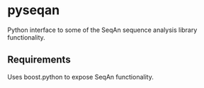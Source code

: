pyseqan
=======

Python interface to some of the SeqAn sequence analysis library functionality.


Requirements
------------

Uses boost.python to expose SeqAn functionality.
